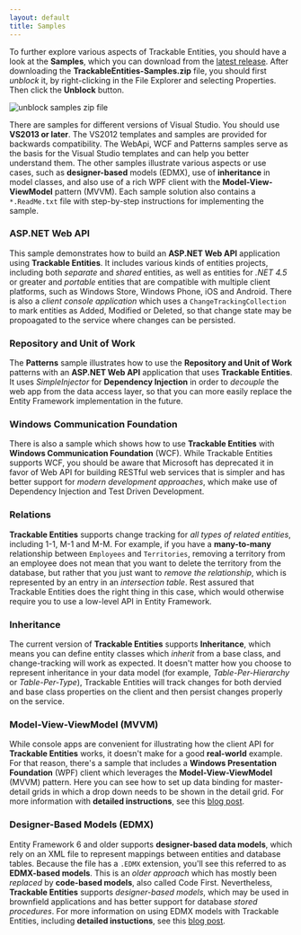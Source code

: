 ```yaml
---
layout: default
title: Samples
---
```


To further explore various aspects of Trackable Entities, you should have a look at the **Samples**, which you can download from the [latest release](https://github.com/TrackableEntities/trackable-entities/releases/latest). After downloading the **TrackableEntities-Samples.zip** file, you should first *unblock* it, by right-clicking in the File Explorer and selecting Properties. Then click the **Unblock** button.

![unblock samples zip file](images/te-samples-unblock.png)

There are samples for different versions of Visual Studio. You should use **VS2013 or later**. The VS2012 templates and samples are provided for backwards compatibility. The WebApi, WCF and Patterns samples serve as the basis for the Visual Studio templates and can help you better understand them. The other samples illustrate various aspects or use cases, such as **designer-based** models (EDMX), use of **inheritance** in model classes, and also use of a rich WPF client with the **Model-View-ViewModel** pattern (MVVM).  Each sample solution also contains a ```*.ReadMe.txt``` file with step-by-step instructions for implementing the sample.

### ASP.NET Web API
This sample demonstrates how to build an **ASP.NET Web API** application using **Trackable Entities**.  It includes various kinds of entities projects, including both *separate* and *shared* entities, as well as entities for *.NET 4.5* or greater and *portable* entities that are compatible with multiple client platforms, such as Windows Store, Windows Phone, iOS and Android.  There is also a *client console application* which uses a ```ChangeTrackingCollection``` to mark entities as Added, Modified or Deleted, so that change state may be propoagated to the service where changes can be persisted.

### Repository and Unit of Work
The **Patterns** sample illustrates how to use the **Repository and Unit of Work** patterns with an **ASP.NET Web API** application that uses **Trackable Entities**.  It uses *SimpleInjector* for **Dependency Injection** in order to *decouple* the web app from the data access layer, so that you can more easily replace the Entity Framework implementation in the future.

### Windows Communication Foundation
There is also a sample which shows how to use **Trackable Entities** with **Windows Communication Foundation** (WCF).  While Trackable Entities supports WCF, you should be aware that Microsoft has deprecated it in favor of Web API for building RESTful web services that is simpler and has better support for *modern development approaches*, which make use of Dependency Injection and Test Driven Development.

### Relations
**Trackable Entities** supports change tracking for *all types of related entities*, including 1-1, M-1 and M-M.  For example, if you have a **many-to-many** relationship between ```Employees``` and ```Territories```, removing a territory from an employee does not mean that you want to delete the territory from the database, but rather that you just want to *remove the relationship*, which is represented by an entry in an *intersection table*.  Rest assured that Trackable Entities does the right thing in this case, which would otherwise require you to use a low-level API in Entity Framework.

### Inheritance
The current version of **Trackable Entities** supports **Inheritance**, which means you can define entity classes which *inherit* from a base class, and change-tracking will work as expected.  It doesn't matter how you choose to represent inheritance in your data model (for example, *Table-Per-Hierarchy* or *Table-Per-Type*), Trackable Entities will track changes for both dervied and base class properties on the client and then persist changes properly on the service.

### Model-View-ViewModel (MVVM)
While console apps are convenient for illustrating how the client API for **Trackable Entities** works, it doesn't make for a good **real-world** example.  For that reason, there's a sample that includes a **Windows Presentation Foundation** (WPF) client which leverages the **Model-View-ViewModel** (MVVM) pattern.  Here you can see how to set up data binding for master-detail grids in which a drop down needs to be shown in the detail grid. For more information with **detailed instructions**, see this [blog post](http://blog.tonysneed.com/2014/05/28/real-world-mvvm-with-entity-framework-and-asp-net-web-api/).

### Designer-Based Models (EDMX)
Entity Framework 6 and older supports **designer-based data models**, which rely on an XML file to represent mappings between entities and database tables.  Because the file has a ```.EDMX``` extension, you'll see this referred to as **EDMX-based models**.  This is an *older approach* which has mostly been *replaced* by **code-based models**, also called Code First.  Nevertheless, **Trackable Entities** supports *designer-based models*, which may be used in brownfield applications and has better support for database *stored procedures*.  For more information on using EDMX models with Trackable Entities, including **detailed instuctions**, see this [blog post](http://blog.tonysneed.com/2014/08/01/ef-6-x-code-first-and-model-first-with-trackable-entities-2-1/).